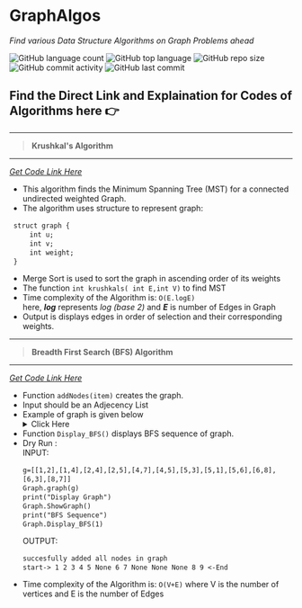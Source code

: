 # GraphAlgos
*Find various Data Structure Algorithms on Graph Problems ahead*  

![GitHub language count](https://img.shields.io/github/languages/count/NiviRocks/GraphAlgos?color=%2314dd93&label=Coding%20Languages)
![GitHub top language](https://img.shields.io/github/languages/top/NiviRocks/GraphAlgos?color=%23a01feb)
![GitHub repo size](https://img.shields.io/github/repo-size/NiviRocks/GraphAlgos?color=%23ebd31f)
![GitHub commit activity](https://img.shields.io/github/commit-activity/w/NiviRocks/GraphAlgos?color=%23eb3a1f)
![GitHub last commit](https://img.shields.io/github/last-commit/NiviRocks/GraphAlgos)

## Find the Direct Link and Explaination for Codes of Algorithms here 👉   
___
> **Krushkal's Algorithm**  
___
*[Get Code Link Here](https://github.com/NiviRocks/GraphAlgos/blob/main/Krushklals.c)*
 - This algorithm finds the Minimum Spanning Tree (MST) for a connected undirected weighted Graph. 
 - The algorithm uses structure to represent graph:
 ```
  struct graph {
      int u;
      int v;
      int weight;
  }
  ```
 - Merge Sort is used to sort the graph in ascending order of its weights
 - The function `int krushkals( int E,int V)` to find MST
 - Time complexity of the Algorithm is: `O(E.logE)`  
   here, ***log*** represents *log (base 2)* and ***E*** is number of Edges in Graph
 - Output is displays edges in order of selection and their corresponding weights.  
___
> **Breadth First Search (BFS) Algorithm**  
___
*[Get Code Link Here](https://github.com/NiviRocks/GraphAlgos/blob/main/BFS.py)*
 - Function ```addNodes(item)``` creates the graph. 
 - Input should be an Adjecency List  
 - Example of graph is given below <details><summary>Click Here</summary>  
   <img width="250" height="200" alt="stack" src="https://github.com/NiviRocks/GraphAlgos/blob/main/image/bfs%20graph.jpg">
   </details>
 - Function ```Display_BFS()``` displays BFS sequence of graph.
 - Dry Run :  
   INPUT: 
   ```
   g=[[1,2],[1,4],[2,4],[2,5],[4,7],[4,5],[5,3],[5,1],[5,6],[6,8],[6,3],[8,7]]
   Graph.graph(g) 
   print("Display Graph")
   Graph.ShowGraph()
   print("BFS Sequence")
   Graph.Display_BFS(1)
   ```  
   OUTPUT:  
   ```
   succesfully added all nodes in graph
   start-> 1 2 3 4 5 None 6 7 None None None 8 9 <-End
   ```
 - Time complexity of the Algorithm is: `O(V+E)`  where V is the number of vertices and E is the number of Edges
